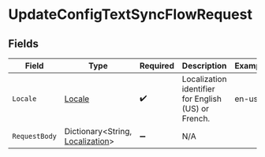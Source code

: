 # UpdateConfigTextSyncFlowRequest


## Fields

| Field                                                                       | Type                                                                        | Required                                                                    | Description                                                                 | Example                                                                     |
| --------------------------------------------------------------------------- | --------------------------------------------------------------------------- | --------------------------------------------------------------------------- | --------------------------------------------------------------------------- | --------------------------------------------------------------------------- |
| `Locale`                                                                    | [Locale](../../Models/Components/Locale.md)                                 | :heavy_check_mark:                                                          | Localization identifier for English (US) or French.                         | en-us                                                                       |
| `RequestBody`                                                               | Dictionary<String, [Localization](../../Models/Components/Localization.md)> | :heavy_minus_sign:                                                          | N/A                                                                         |                                                                             |